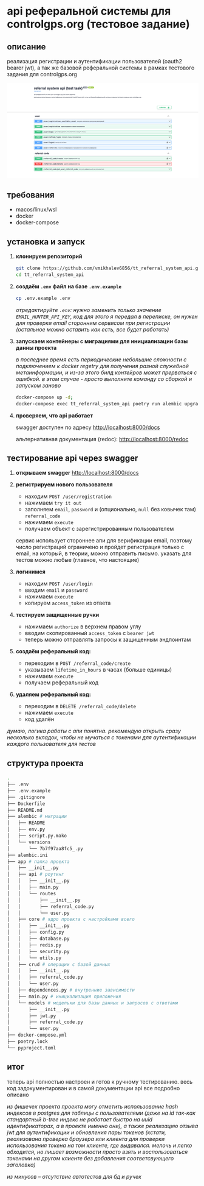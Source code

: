 # api реферальной системы для controlgps.org (тестовое задание)

## описание

реализация регистрации и аутентификации пользователей (oauth2 bearer jwt), а так же базовой реферальной системы в рамках тестового задания для controlgps.org

![скриншот документации swagger](image.png)

## требования

- macos/linux/wsl
- docker
- docker-compose

## установка и запуск

1. **клонируем репозиторий**

   ```sh
   git clone https://github.com/vmikhalev6856/tt_referral_system_api.git;
   cd tt_referral_system_api
   ```

2. **создаём `.env` файл на базе `.env.example`**

   ```sh
   cp .env.example .env
   ```

   _отредактируйте `.env`: нужно заменить только значение `EMAIL_HUNTER_API_KEY`, код для этого я передал в переписке, он нужен для проверки email сторонним сервисом при регистрации (остальное можно оставить как есть, все будет работать)_

3. **запускаем контейнеры c миграциями для инициализации базы данны проекта**

   _в последнее время есть периодические небольшие сложности с подключением к docker regetry для получения разной служебной метаинформации, и из-за этого билд контейров может прерваться с ошибкой. в этом случае - просто выполните команду со сборкой и запуском заново_

   ```sh
   docker-compose up -d;
   docker-compose exec tt_referral_system_api poetry run alembic upgrade head
   ```

4. **проверяем, что api работает**

   swagger доступен по адресу [http://localhost:8000/docs](http://localhost:8000/docs)

   альтернативная документация (redoc): [http://localhost:8000/redoc](http://localhost:8000/redoc)

## тестирование api через swagger

1. **открываем swagger** [http://localhost:8000/docs](http://localhost:8000/docs)

2. **регистрируем нового пользователя**

   - находим `POST /user/registration`
   - нажимаем `try it out`
   - заполняем `email`, `password` и (опционально, `null` без ковычек там) `referral_code`
   - нажимаем `execute`
   - получаем объект с зарегистрированным пользователем

   сервис использует стороннее апи для верификации email, поэтому число регистраций ограничено и пройдет регистрация только с email, на который, в теории, можно отправить письмо. указать для тестов можно любые (главное, что настоящие)

3. **логинимся**

   - находим `POST /user/login`
   - вводим `email` и `password`
   - нажимаем `execute`
   - копируем `access_token` из ответа

4. **тестируем защищенные ручки**

   - нажимаем `authorize` в верхнем правом углу
   - вводим скопированный `access_token` с `bearer jwt`
   - теперь можно отправлять запросы к защищенным эндпоинтам

5. **создаём реферальный код:**

   - переходим в `POST /referral_code/create`
   - указываем `lifetime_in_hours` в часах (больше единицы)
   - нажимаем `execute`
   - получаем реферальный код

6. **удаляем реферальный код:**

   - переходим в `DELETE /referral_code/delete`
   - нажимаем `execute`
   - код удалён

_думаю, логика работы с апи понятна. рекомендую открыть сразу несколько вкладок, чтобы не мучаться с токенами для аутентификации каждого пользователя для тестов_

## структура проекта

```sh
.
├── .env
├── .env.example
├── .gitignore
├── Dockerfile
├── README.md
├── alembic # миграции
│   ├── README
│   ├── env.py
│   ├── script.py.mako
│   └── versions
│       └── 7b7f97aa8fc5_.py
├── alembic.ini
├── app # папка проекта
│   ├── __init__.py
│   ├── api # роутинг
│   │   ├── __init__.py
│   │   ├── main.py
│   │   └── routes
│   │       ├── __init__.py
│   │       ├── referral_code.py
│   │       └── user.py
│   ├── core # ядро проекта с настройками всего
│   │   ├── __init__.py
│   │   ├── config.py
│   │   ├── database.py
│   │   ├── redis.py
│   │   ├── security.py
│   │   └── utils.py
│   ├── crud # операции с базой данных
│   │   ├── __init__.py
│   │   ├── referral_code.py
│   │   └── user.py
│   ├── dependences.py # внутренние зависимости
│   ├── main.py # инициализация приложения
│   └── models # модельки для базы данных и запросов с ответами
│       ├── __init__.py
│       ├── jwt.py
│       ├── referral_code.py
│       └── user.py
├── docker-compose.yml
├── poetry.lock
└── pyproject.toml
```

## итог

теперь api полностью настроен и готов к ручному тестированию. весь код задокументирован и в самой документации api все подробно описано

_из фишечек проекта проекта могу отметить использование hash индексов в postgres для таблицы с пользователями (даже на id так-как стандартный b-tree индекс не работает быстро на uuid идентификаторах, а в проекте именно они), а также реализацию отзыва jwt для аутентификации и обновления пары токенов (кстати, реализована проверка браузера или клиента для проверки использования токена на том клиенте, где выдавался. мелочь и легко обходится, но лишает возможности просто взять и воспользоваться токенами на другом клиенте без добавления соответсвующего заголовка)_

_из минусов – отсутствие автотестов для бд и ручек_
